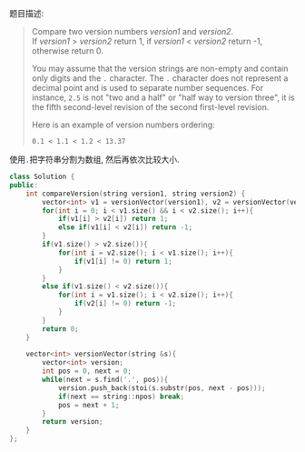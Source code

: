 题目描述:

> Compare two version numbers *version1* and *version2*.
> If *version1* > *version2* return 1, if *version1* < *version2* return -1, otherwise return 0.
>
> You may assume that the version strings are non-empty and contain only digits and the `.` character.
> The `.` character does not represent a decimal point and is used to separate number sequences.
> For instance, `2.5` is not "two and a half" or "half way to version three", it is the fifth second-level revision of the second first-level revision.
>
> Here is an example of version numbers ordering:
>
> ```
> 0.1 < 1.1 < 1.2 < 13.37
> ```

使用`.`把字符串分割为数组, 然后再依次比较大小.

```c++
class Solution {
public:
    int compareVersion(string version1, string version2) {
        vector<int> v1 = versionVector(version1), v2 = versionVector(version2);
        for(int i = 0; i < v1.size() && i < v2.size(); i++){
            if(v1[i] > v2[i]) return 1;
            else if(v1[i] < v2[i]) return -1;
        }
        if(v1.size() > v2.size()){
            for(int i = v2.size(); i < v1.size(); i++){
                if(v1[i] != 0) return 1;
            }
        }
        else if(v1.size() < v2.size()){
            for(int i = v1.size(); i < v2.size(); i++){
                if(v2[i] != 0) return -1;
            }
        }
        return 0;
    }
    
    vector<int> versionVector(string &s){
        vector<int> version;
        int pos = 0, next = 0;
        while(next = s.find('.', pos)){
            version.push_back(stoi(s.substr(pos, next - pos)));
            if(next == string::npos) break;
            pos = next + 1;
        }
        return version;
    }
};
```

